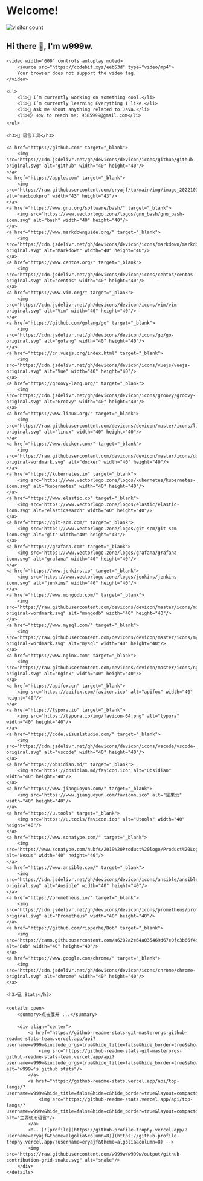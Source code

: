 <!DOCTYPE html>
<html lang="en">
<head>
    <meta charset="UTF-8">
    <meta name="viewport" content="width=device-width, initial-scale=1.0">
    <title>My Profile</title>
</head>
<body>
    <h1>Welcome!</h1>
    <img src="https://count.getloli.com/get/@:w999w?theme=gelbooru" alt="visitor count">
    <h2>Hi there 👋, I'm w999w.</h2>

    <video width="600" controls autoplay muted>
        <source src="https://codebit.xyz/eeb53d" type="video/mp4">
        Your browser does not support the video tag.
    </video>

    <ul>
        <li>🔭 I’m currently working on something cool.</li>
        <li>🌱 I’m currently learning Everything I like.</li>
        <li>💬 Ask me about anything related to Java.</li>
        <li>📫 How to reach me: 9385999@gmail.com</li>
    </ul>

    <h3>🧰 语言工具</h3>

    <a href="https://github.com" target="_blank"> 
        <img src="https://cdn.jsdelivr.net/gh/devicons/devicon/icons/github/github-original.svg" alt="github" width="40" height="40"/> 
    </a>
    <a href="https://apple.com" target="_blank"> 
        <img src="https://raw.githubusercontent.com/eryajf/tu/main/img/image_20221012_094215.png" alt="macbookpro" width="43" height="43"/> 
    </a>
    <a href="https://www.gnu.org/software/bash/" target="_blank"> 
        <img src="https://www.vectorlogo.zone/logos/gnu_bash/gnu_bash-icon.svg" alt="bash" width="40" height="40"/> 
    </a>
    <a href="https://www.markdownguide.org/" target="_blank"> 
        <img src="https://cdn.jsdelivr.net/gh/devicons/devicon/icons/markdown/markdown-original.svg" alt="Markdown" width="40" height="40"/> 
    </a>
    <a href="https://www.centos.org/" target="_blank"> 
        <img src="https://cdn.jsdelivr.net/gh/devicons/devicon/icons/centos/centos-original.svg" alt="centos" width="40" height="40"/> 
    </a>
    <a href="https://www.vim.org/" target="_blank"> 
        <img src="https://cdn.jsdelivr.net/gh/devicons/devicon/icons/vim/vim-original.svg" alt="Vim" width="40" height="40"/> 
    </a>
    <a href="https://github.com/golang/go" target="_blank"> 
        <img src="https://cdn.jsdelivr.net/gh/devicons/devicon/icons/go/go-original.svg" alt="golang" width="40" height="40"/> 
    </a>
    <a href="https://cn.vuejs.org/index.html" target="_blank"> 
        <img src="https://cdn.jsdelivr.net/gh/devicons/devicon/icons/vuejs/vuejs-original.svg" alt="Vue" width="40" height="40"/> 
    </a> 
    <a href="https://groovy-lang.org/" target="_blank"> 
        <img src="https://cdn.jsdelivr.net/gh/devicons/devicon/icons/groovy/groovy-original.svg" alt="Groovy" width="40" height="40"/> 
    </a> 
    <a href="https://www.linux.org/" target="_blank"> 
        <img src="https://raw.githubusercontent.com/devicons/devicon/master/icons/linux/linux-original.svg" alt="linux" width="40" height="40"/> 
    </a> 
    <a href="https://www.docker.com/" target="_blank"> 
        <img src="https://raw.githubusercontent.com/devicons/devicon/master/icons/docker/docker-original-wordmark.svg" alt="docker" width="40" height="40"/> 
    </a> 
    <a href="https://kubernetes.io" target="_blank"> 
        <img src="https://www.vectorlogo.zone/logos/kubernetes/kubernetes-icon.svg" alt="kubernetes" width="40" height="40"/> 
    </a> 
    <a href="https://www.elastic.co" target="_blank"> 
        <img src="https://www.vectorlogo.zone/logos/elastic/elastic-icon.svg" alt="elasticsearch" width="40" height="40"/> 
    </a> 
    <a href="https://git-scm.com/" target="_blank"> 
        <img src="https://www.vectorlogo.zone/logos/git-scm/git-scm-icon.svg" alt="git" width="40" height="40"/> 
    </a> 
    <a href="https://grafana.com" target="_blank"> 
        <img src="https://www.vectorlogo.zone/logos/grafana/grafana-icon.svg" alt="grafana" width="40" height="40"/> 
    </a> 
    <a href="https://www.jenkins.io" target="_blank"> 
        <img src="https://www.vectorlogo.zone/logos/jenkins/jenkins-icon.svg" alt="jenkins" width="40" height="40"/> 
    </a> 
    <a href="https://www.mongodb.com/" target="_blank"> 
        <img src="https://raw.githubusercontent.com/devicons/devicon/master/icons/mongodb/mongodb-original-wordmark.svg" alt="mongodb" width="40" height="40"/> 
    </a>
    <a href="https://www.mysql.com/" target="_blank"> 
        <img src="https://raw.githubusercontent.com/devicons/devicon/master/icons/mysql/mysql-original-wordmark.svg" alt="mysql" width="40" height="40"/> 
    </a>
    <a href="https://www.nginx.com" target="_blank"> 
        <img src="https://raw.githubusercontent.com/devicons/devicon/master/icons/nginx/nginx-original.svg" alt="nginx" width="40" height="40"/> 
    </a>
    <a href="https://apifox.cn" target="_blank"> 
        <img src="https://apifox.com/favicon.ico" alt="apifox" width="40" height="40"/> 
    </a>
    <a href="https://typora.io" target="_blank"> 
        <img src="https://typora.io/img/favicon-64.png" alt="typora" width="40" height="40"/> 
    </a>
    <a href="https://code.visualstudio.com/" target="_blank"> 
        <img src="https://cdn.jsdelivr.net/gh/devicons/devicon/icons/vscode/vscode-original.svg" alt="vscode" width="40" height="40"/> 
    </a>
    <a href="https://obsidian.md/" target="_blank"> 
        <img src="https://obsidian.md/favicon.ico" alt="Obsidian" width="40" height="40"/> 
    </a>
    <a href="https://www.jianguoyun.com/" target="_blank"> 
        <img src="https://www.jianguoyun.com/favicon.ico" alt="坚果云" width="40" height="40"/> 
    </a> 
    <a href="https://u.tools" target="_blank"> 
        <img src="https://u.tools/favicon.ico" alt="Utools" width="40" height="40"/> 
    </a>
    <a href="https://www.sonatype.com/" target="_blank"> 
        <img src="https://www.sonatype.com/hubfs/2019%20Product%20logo/Product%20Logo%20SVGs/NexusRepo_Icon.svg" alt="Nexus" width="40" height="40"/> 
    </a>
    <a href="https://www.ansible.com/" target="_blank"> 
        <img src="https://cdn.jsdelivr.net/gh/devicons/devicon/icons/ansible/ansible-original.svg" alt="Ansible" width="40" height="40"/> 
    </a>
    <a href="https://prometheus.io/" target="_blank"> 
        <img src="https://cdn.jsdelivr.net/gh/devicons/devicon/icons/prometheus/prometheus-original.svg" alt="Prometheus" width="40" height="40"/> 
    </a> 
    <a href="https://github.com/ripperhe/Bob" target="_blank"> 
        <img src="https://camo.githubusercontent.com/a6282a2e64a035469d67e0fc3b66f4d72b2f97df48589b41f1aad91b5c2b83a4/68747470733a2f2f63646e2e72697070657268652e636f6d2f6f73732f6d61737465722f323031392f313232322f626f622d6c6f676f2e706e67" alt="Bob" width="40" height="40"/> 
    </a>
    <a href="https://www.google.com/chrome/" target="_blank"> 
        <img src="https://cdn.jsdelivr.net/gh/devicons/devicon/icons/chrome/chrome-original.svg" alt="chrome" width="40" height="40"/> 
    </a>

    <h3>💻 Stats</h3>

    <details open>
        <summary>点击展开 ...</summary>

        <div align="center">
            <a href="https://github-readme-stats-git-masterorgs-github-readme-stats-team.vercel.app/api?username=w999w&include_orgs=true&hide_title=false&hide_border=true&show_icons=true&include_all_commits=true&line_height=20&bg_color=0,EC6C6C,FFD479,FFFC79,73FA79&theme=graywhite&locale=cn">
                <img src="https://github-readme-stats-git-masterorgs-github-readme-stats-team.vercel.app/api?username=w999w&include_orgs=true&hide_title=false&hide_border=true&show_icons=true&include_all_commits=true&line_height=20&bg_color=0,EC6C6C,FFD479,FFFC79,73FA79&theme=graywhite&locale=cn" alt="w999w's github stats"/>
            </a>
            <a href="https://github-readme-stats.vercel.app/api/top-langs/?username=w999w&hide_title=false&hide=c&hide_border=true&layout=compact&bg_color=0,73FA79,73FDFF,D783FF&theme=graywhite&locale=cn">
                <img src="https://github-readme-stats.vercel.app/api/top-langs/?username=w999w&hide_title=false&hide=c&hide_border=true&layout=compact&bg_color=0,73FA79,73FDFF,D783FF&theme=graywhite&locale=cn" alt="主要使用语言"/>
            </a>
            <!-- [![profile](https://github-profile-trophy.vercel.app/?username=eryajf&theme=algolia&column=8)](https://github-profile-trophy.vercel.app/?username=eryajf&theme=algolia&column=8) -->
            <img src="https://raw.githubusercontent.com/w999w/w999w/output/github-contribution-grid-snake.svg" alt="snake"/>
        </div>
    </details>
</body>
</html>
